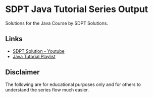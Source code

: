 
# SDPT Java Tutorial Series Output

Solutions for the Java Course by SDPT Solutions.



## Links

 - [SDPT Solution - Youtube](www.youtube.com/@SDPTSolutions/)
 - [Java Tutorial Playlist](https://www.youtube.com/playlist?list=PLVnJhHoKgEmpzFnP_wofuPrUfa0xoxT4f)



## Disclaimer

The following are for educational purposes only and for others to understand the series flow much easier.

